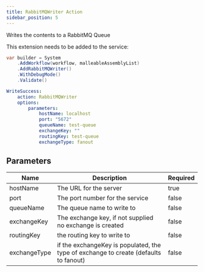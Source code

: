 ```yaml
---
title: RabbitMQWriter Action
sidebar_position: 5
---
```



Writes the contents to a RabbitMQ Queue

This extension needs to be added to the service:

```csharp
var builder = System
    .AddWorkflow(workflow, malleableAssemblyList)
    .AddRabbitMQWriter()
    .WithDebugMode()
    .Validate()
```

```yaml
WriteSuccess:
    action: RabbitMQWriter
    options:
        parameters:
            hostName: localhost
            port: "5672"
            queueName: test-queue
            exchangeKey: ""
            routingKey: test-queue
            exchangeType: fanout
```


## Parameters
| Name | Description | Required |
| --- | --- | --- |
| hostName | The URL for the server | true | 
| port | The port number for the service | false |
| queueName| The queue name to write to | false |
| exchangeKey | The exchange key, if not supplied no exchange is created | false |
| routingKey | the routing key to write to | false |
| exchangeType | if the exchangeKey is populated, the type of exchange to create (defaults to fanout) | false |
